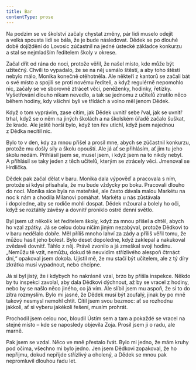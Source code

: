 ```yaml
---
title: Bar
contentType: prose
---
```


<section>

Na podzim se ve školství začaly chystat změny, pár lidí muselo odejít a velká spousta lidí se bála, že je bude následovat. Dědek se po dlouhé době dojíždění do Lovosic zúčastnil na jedné ústecké základce konkurzu a stal se nejmladším ředitelem školy v okrese.

Začal dřít od rána do noci, protože věřil, že našel místo, kde může být užitečný. Chvíli to vypadalo, že se na něj usmálo štěstí, a aby toho štěstí nebylo málo, Monika konečně otěhotněla. Ale někteří z kantorů se začali bát o své místo a spojili se proti novému řediteli, a když regulérně nepomohlo nic, začaly se ve sborovně ztrácet věci, peněženky, hodinky, řetízky. Vyšetřování dlouho nikam nevedlo, a tak se jednomu z učitelů ztratilo něco během hodiny, kdy všichni byli ve třídách a volno měl jenom Dědek.

Když o tom vyprávím, zase cítím, jak Dědek uvnitř sebe řval, jak se uvnitř trhal, když se o něm na jiných školách a na školském úřadě začalo šuškat, že krade. Ale ještě horší bylo, když ten řev utichl, když jsem najednou z Dědka necítil nic.

Bylo to v den, kdy za mnou přišel a prosil mne, abych se zúčastnil konkurzu, protože mu došly síly a školu opouští. Ale já ať se přihlásím, ať jim tu jeho školu nedám. Přihlásil jsem se, musel jsem, i když jsem na to nikdy nebyl. A přihlásil se taky jeden z těch učitelů, kterým se ztrácely věci. Jmenoval se Hrdlička.

Dědek pak začal dělat v baru. Monika dala výpověď a pracovala s ním, protože si kdysi přísahala, že mu bude vždycky po boku. Pracovali dlouho do noci. Monika sice byla na mateřské, ale často dávala malou Markétu na noc k nám a chodila Milanovi pomáhat. Markéta u nás zůstávala i dopoledne, aby se rodiče mohli dospat. Dědek mžoural a bolely ho oči, když se roztáhly závěsy a dovnitř proniklo ostré denní světlo.

Byl jsem už několik let ředitelem školy, když za mnou přišel a chtěl, abych ho vzal zpátky. Já se celou dobu ničím jiným nezabýval, protože Dědkovi to v baru nedělalo dobře. Měl příliš mnoho lahví za zády a příliš věřil tomu, že můžou hasit jeho bolest. Bylo deset dopoledne, když zaklepal a nakukoval zvědavě dovnitř. Táhlo z něj. Právě zvonilo a já zmeškal svoji hodinu. „Nemůžu tě vzít, nemůžu, dokud tě neuvidím střízlivého alespoň čtrnáct dní,“ opakoval jsem dokola. Ujistil mě, že mu stačí být učitelem, ale z tý díry zkrátka musí vypadnout, nebo chcípne.

Já si byl jistý, že i kdybych ho nakrásně vzal, brzo by přišla inspekce. Někdo by tu inspekci zavolal, aby dala Dědkovi dýchnout, až by se vracel z hodiny, nebo by se našlo něco jiného, co já vím. Ale slíbil jsem mu aspoň, že si to do zítra rozmyslím. Bylo mi jasné, že Dědek musí být zoufalý, jinak by po mně takový nesmysl nemohl chtít. Cítil jsem svou bezmoc: ať se rozhodnu jakkoli, ať si vyberu jakékoli řešení, musím prohrát.

Prochodil jsem celou noc, bloudil Ústím sem a tam a pokaždé se vracel na stejné místo – kde se naposledy objevila Zoja. Prosil jsem ji o radu, ale marně.

Pak jsem se vzdal. Něco ve mně přestalo řvát. Bylo mi jedno, že mám kruhy pod očima, všechno mi bylo jedno. Jen jsem Dědkovi zopakoval, že ho nepřijmu, dokud nepřijde střízlivý a oholený, a Dědek se mnou pak nepromluvil dlouhou řadu let.

</section>
